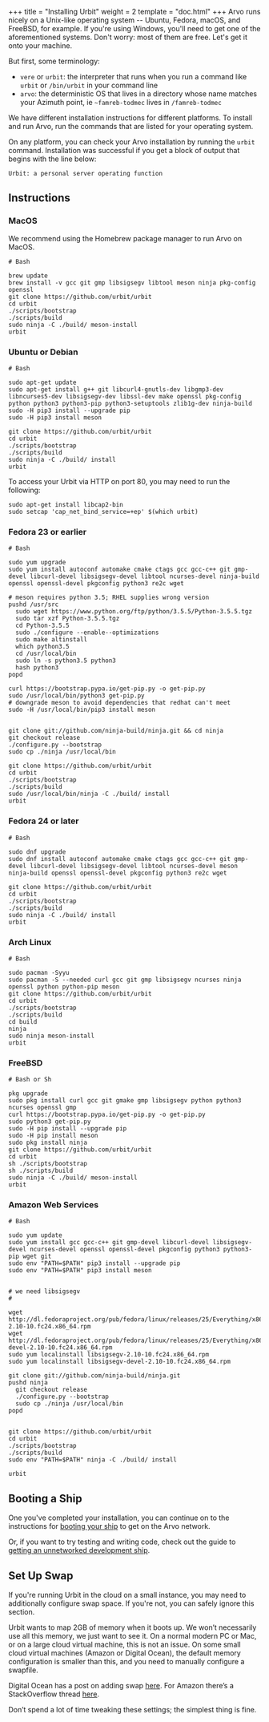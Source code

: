 +++
title = "Installing Urbit"
weight = 2
template = "doc.html"
+++
Arvo runs nicely on a Unix-like operating system -- Ubuntu, Fedora, macOS, and FreeBSD, for example. If you're using Windows, you'll need to get one of the aforementioned systems. Don't worry: most of them are free. Let's get it onto your machine.

But first, some terminology:
- `vere` or `urbit`: the interpreter that runs when you run a command like `urbit` or `/bin/urbit` in your command line
- `arvo`: the deterministic OS that lives in a directory whose name matches your Azimuth point, ie `~famreb-todmec` lives in `/famreb-todmec`

We have different installation instructions for different platforms. To install and run Arvo, run the commands that are listed for your operating system.

On any platform, you can check your Arvo installation by running the `urbit` command. Installation was successful if you get a block of output that begins with the line below:

```
Urbit: a personal server operating function
```

## Instructions

### MacOS

We recommend using the Homebrew package manager to run Arvo on MacOS.

```
# Bash

brew update
brew install -v gcc git gmp libsigsegv libtool meson ninja pkg-config openssl
git clone https://github.com/urbit/urbit
cd urbit
./scripts/bootstrap
./scripts/build
sudo ninja -C ./build/ meson-install
urbit
```

### Ubuntu or Debian

```
# Bash

sudo apt-get update
sudo apt-get install g++ git libcurl4-gnutls-dev libgmp3-dev libncurses5-dev libsigsegv-dev libssl-dev make openssl pkg-config python python3 python3-pip python3-setuptools zlib1g-dev ninja-build
sudo -H pip3 install --upgrade pip
sudo -H pip3 install meson

git clone https://github.com/urbit/urbit
cd urbit
./scripts/bootstrap
./scripts/build
sudo ninja -C ./build/ install
urbit
```

To access your Urbit via HTTP on port 80, you may need to run the following:

```
sudo apt-get install libcap2-bin
sudo setcap 'cap_net_bind_service=+ep' $(which urbit)
```

### Fedora 23 or earlier

```
# Bash

sudo yum upgrade
sudo yum install autoconf automake cmake ctags gcc gcc-c++ git gmp-devel libcurl-devel libsigsegv-devel libtool ncurses-devel ninja-build openssl openssl-devel pkgconfig python3 re2c wget

# meson requires python 3.5; RHEL supplies wrong version
pushd /usr/src
  sudo wget https://www.python.org/ftp/python/3.5.5/Python-3.5.5.tgz
  sudo tar xzf Python-3.5.5.tgz
  cd Python-3.5.5
  sudo ./configure --enable--optimizations
  sudo make altinstall
  which python3.5
  cd /usr/local/bin
  sudo ln -s python3.5 python3
  hash python3
popd

curl https://bootstrap.pypa.io/get-pip.py -o get-pip.py
sudo /usr/local/bin/python3 get-pip.py
# downgrade meson to avoid dependencies that redhat can't meet
sudo -H /usr/local/bin/pip3 install meson


git clone git://github.com/ninja-build/ninja.git && cd ninja
git checkout release
./configure.py --bootstrap
sudo cp ./ninja /usr/local/bin

git clone https://github.com/urbit/urbit
cd urbit
./scripts/bootstrap
./scripts/build
sudo /usr/local/bin/ninja -C ./build/ install
urbit
```

### Fedora 24 or later

```
# Bash

sudo dnf upgrade
sudo dnf install autoconf automake cmake ctags gcc gcc-c++ git gmp-devel libcurl-devel libsigsegv-devel libtool ncurses-devel meson ninja-build openssl openssl-devel pkgconfig python3 re2c wget

git clone https://github.com/urbit/urbit
cd urbit
./scripts/bootstrap
./scripts/build
sudo ninja -C ./build/ install
urbit
```

### Arch Linux

```
# Bash

sudo pacman -Syyu
sudo pacman -S --needed curl gcc git gmp libsigsegv ncurses ninja openssl python python-pip meson
git clone https://github.com/urbit/urbit
cd urbit
./scripts/bootstrap
./scripts/build
cd build
ninja
sudo ninja meson-install
urbit
```

### FreeBSD

```
# Bash or Sh

pkg upgrade
sudo pkg install curl gcc git gmake gmp libsigsegv python python3 ncurses openssl gmp
curl https://bootstrap.pypa.io/get-pip.py -o get-pip.py
sudo python3 get-pip.py
sudo -H pip install --upgrade pip
sudo -H pip install meson
sudo pkg install ninja
git clone https://github.com/urbit/urbit
cd urbit
sh ./scripts/bootstrap
sh ./scripts/build
sudo ninja -C ./build/ meson-install
urbit
```

### Amazon Web Services

```
# Bash

sudo yum update
sudo yum install gcc gcc-c++ git gmp-devel libcurl-devel libsigsegv-devel ncurses-devel openssl openssl-devel pkgconfig python3 python3-pip wget git
sudo env "PATH=$PATH" pip3 install --upgrade pip
sudo env "PATH=$PATH" pip3 install meson


# we need libsigsegv
#

wget http://dl.fedoraproject.org/pub/fedora/linux/releases/25/Everything/x86_64/os/Packages/l/libsigsegv-2.10-10.fc24.x86_64.rpm
wget http://dl.fedoraproject.org/pub/fedora/linux/releases/25/Everything/x86_64/os/Packages/l/libsigsegv-devel-2.10-10.fc24.x86_64.rpm
sudo yum localinstall libsigsegv-2.10-10.fc24.x86_64.rpm
sudo yum localinstall libsigsegv-devel-2.10-10.fc24.x86_64.rpm

git clone git://github.com/ninja-build/ninja.git
pushd ninja
  git checkout release
  ./configure.py --bootstrap
  sudo cp ./ninja /usr/local/bin
popd


git clone https://github.com/urbit/urbit
cd urbit
./scripts/bootstrap
./scripts/build
sudo env "PATH=$PATH" ninja -C ./build/ install

urbit
```

## Booting a Ship

One you've completed your installation, you can continue on to the instructions for [booting your ship](../booting-a-ship) to get on the Arvo network.

Or, if you want to try testing and writing code, check out the guide to [getting an unnetworked development ship](../creating-a-development-ship).


## Set Up Swap

If you're running Urbit in the cloud on a small instance, you may need to additionally configure swap space. If you're not, you can safely ignore this section.

Urbit wants to map 2GB of memory when it boots up. We won’t necessarily use all this memory, we just want to see it. On a normal modern PC or Mac, or on a large cloud virtual machine, this is not an issue. On some small cloud virtual machines (Amazon or Digital Ocean), the default memory configuration is smaller than this, and you need to manually configure a swapfile.

Digital Ocean has a post on adding swap [here](https://www.digitalocean.com/community/tutorials/how-to-add-swap-space-on-ubuntu-16-04). For Amazon there’s a StackOverflow thread [here](https://stackoverflow.com/questions/17173972/how-do-you-add-swap-to-an-ec2-instance).

Don’t spend a lot of time tweaking these settings; the simplest thing is fine.
